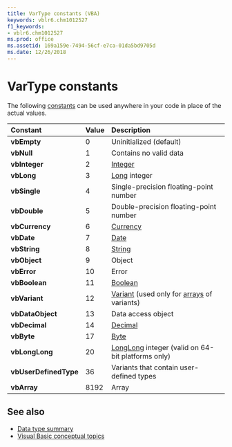 ```yaml
---
title: VarType constants (VBA)
keywords: vblr6.chm1012527
f1_keywords:
- vblr6.chm1012527
ms.prod: office
ms.assetid: 169a159e-7494-56cf-e7ca-01da5bd9705d
ms.date: 12/26/2018
---
```



# VarType constants

The following [constants](../../Glossary/vbe-glossary.md#constant) can be used anywhere in your code in place of the actual values.

|Constant|Value|Description|
|:-----|:-----|:-----|
|**vbEmpty**|0|Uninitialized (default)|
|**vbNull**|1|Contains no valid data|
|**vbInteger**|2|[Integer](../../Glossary/vbe-glossary.md#integer-data-type)|
|**vbLong**|3|[Long](../../reference/User-Interface-Help/long-data-type.md) integer|
|**vbSingle**|4|Single-precision floating-point number|
|**vbDouble**|5|Double-precision floating-point number|
|**vbCurrency**|6|[Currency](../../Glossary/vbe-glossary.md#currency-data-type)|
|**vbDate**|7|[Date](../../Glossary/vbe-glossary.md#date-data-type)|
|**vbString**|8|[String](../../Glossary/vbe-glossary.md#string-data-type)|
|**vbObject**|9|Object|
|**vbError**|10|Error|
|**vbBoolean**|11|[Boolean](../../Glossary/vbe-glossary.md#boolean-data-type)|
|**vbVariant**|12|[Variant](../../Glossary/vbe-glossary.md#variant-data-type) (used only for [arrays](../../Glossary/vbe-glossary.md#array) of variants)|
|**vbDataObject**|13|Data access object|
|**vbDecimal**|14|[Decimal](../../Glossary/vbe-glossary.md#decimal-data-type)|
|**vbByte**|17|[Byte](../../Glossary/vbe-glossary.md#byte-data-type)|
|**vbLongLong**|20|[LongLong](../../reference/User-Interface-Help/long-data-type.md) integer (valid on 64-bit platforms only)|
|**vbUserDefinedType**|36|Variants that contain user-defined types|
|**vbArray**|8192|Array|

## See also

- [Data type summary](../../reference/user-interface-help/data-type-summary.md)
- [Visual Basic conceptual topics](../../reference/user-interface-help/visual-basic-conceptual-topics.md)